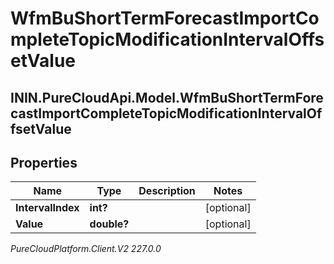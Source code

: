 # WfmBuShortTermForecastImportCompleteTopicModificationIntervalOffsetValue

## ININ.PureCloudApi.Model.WfmBuShortTermForecastImportCompleteTopicModificationIntervalOffsetValue

## Properties

|Name | Type | Description | Notes|
|------------ | ------------- | ------------- | -------------|
| **IntervalIndex** | **int?** |  | [optional] |
| **Value** | **double?** |  | [optional] |



_PureCloudPlatform.Client.V2 227.0.0_
